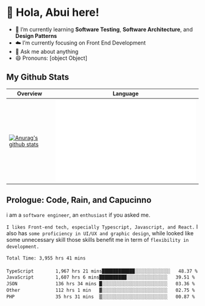 # 👋 Hola, Abui here!

- 🌱 I’m currently learning **Software Testing**, **Software Architecture**, and **Design Patterns**
- ☁️ I’m currently focusing on Front End Development
- 💬 Ask me about anything
- 😄 Pronouns: [object Object]

## My Github Stats

| Overview | Language |
| --- | --- |
|[![Anurag's github stats](https://github-readme-stats.vercel.app/api?username=abui-am&count_private=true)](https://github.com/anuraghazra/github-readme-stats)|![Language](https://raw.githubusercontent.com/abui-am/stats/c6455f656dfce7acd3951e5ec5b25d72af0b2ee3/generated/languages.svg)|

## Prologue: Code, Rain, and Capucinno
i am a `software engineer`, an `enthusiast` if you asked me. 

`I likes Front-end tech, especially Typescript, Javascript, and React.` I also has `some proficiency in UI/UX and graphic design`, while looked like some unnecessary skill those skills benefit me in term of `flexibility in development.`


<!--START_SECTION:waka-->

```txt
Total Time: 3,955 hrs 41 mins

TypeScript        1,967 hrs 21 mins████████████░░░░░░░░░░░░░   48.37 %
JavaScript        1,607 hrs 6 mins██████████░░░░░░░░░░░░░░░   39.51 %
JSON              136 hrs 34 mins █░░░░░░░░░░░░░░░░░░░░░░░░   03.36 %
Other             112 hrs 1 min   ▓░░░░░░░░░░░░░░░░░░░░░░░░   02.75 %
PHP               35 hrs 31 mins  ▒░░░░░░░░░░░░░░░░░░░░░░░░   00.87 %
```

<!--END_SECTION:waka-->
